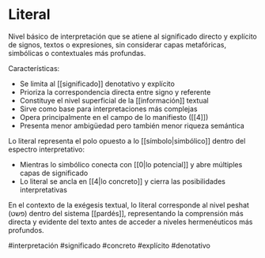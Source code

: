 # Literal

Nivel básico de interpretación que se atiene al significado directo y explícito de signos, textos o expresiones, sin considerar capas metafóricas, simbólicas o contextuales más profundas.

Características:
- Se limita al [[significado]] denotativo y explícito
- Prioriza la correspondencia directa entre signo y referente
- Constituye el nivel superficial de la [[información]] textual
- Sirve como base para interpretaciones más complejas
- Opera principalmente en el campo de lo manifiesto ([[4]])
- Presenta menor ambigüedad pero también menor riqueza semántica

Lo literal representa el polo opuesto a lo [[símbolo|simbólico]] dentro del espectro interpretativo:
- Mientras lo simbólico conecta con [[0|lo potencial]] y abre múltiples capas de significado
- Lo literal se ancla en [[4|lo concreto]] y cierra las posibilidades interpretativas

En el contexto de la exégesis textual, lo literal corresponde al nivel peshat (פשט) dentro del sistema [[pardés]], representando la comprensión más directa y evidente del texto antes de acceder a niveles hermenéuticos más profundos.

#interpretación #significado #concreto #explícito #denotativo
